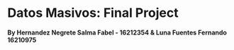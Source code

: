 # Datos Masivos: Final Project
**By Hernandez Negrete Salma Fabel - 16212354 & Luna Fuentes Fernando 16210975**